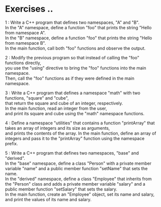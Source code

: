 # Exercises ..

1 : Write a C++ program that defines two namespaces, "A" and "B".  
In the "A" namespace, define a function "foo" that prints the string "Hello from namespace A".  
In the "B" namespace, define a function "foo" that prints the string "Hello from namespace B".  
In the main function, call both "foo" functions and observe the output.

2 : Modify the previous program so that instead of calling the "foo" functions directly,  
you use the "using" directive to bring the "foo" functions into the main namespace.  
Then, call the "foo" functions as if they were defined in the main namespace.

3 : Write a C++ program that defines a namespace "math" with two functions, "square" and "cube",  
that return the square and cube of an integer, respectively.  
In the main function, read an integer from the user,  
and print its square and cube using the "math" namespace functions.

4 : Define a namespace "utilities" that contains a function "printArray" that takes an array of integers and its size as arguments,  
and prints the contents of the array. In the main function, define an array of integers and pass it to the "printArray" function using the namespace prefix.

5 : Write a C++ program that defines two namespaces, "base" and "derived".  
In the "base" namespace, define a class "Person" with a private member variable "name" and a public member function "setName" that sets the name.  
In the "derived" namespace, define a class "Employee" that inherits from the "Person" class and adds a private member variable "salary" and a public member function "setSalary" that sets the salary.  
In the main function, create an "Employee" object, set its name and salary, and print the values of its name and salary.

